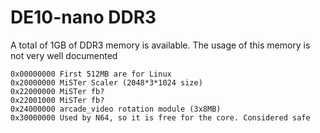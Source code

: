 # DE10-nano DDR3

A total of 1GB of DDR3 memory is available.
The usage of this memory is not very well documented

    0x00000000 First 512MB are for Linux
    0x20000000 MiSTer Scaler (2048*3*1024 size)
    0x22000000 MiSTer fb?
    0x22001000 MiSTer fb?
    0x24000000 arcade_video rotation module (3x8MB)
    0x30000000 Used by N64, so it is free for the core. Considered safe

